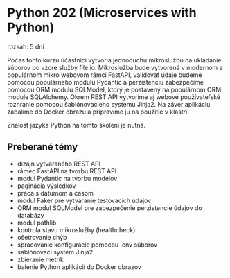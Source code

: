 # Python 202 (Microservices with Python)

rozsah: 5 dní

Počas tohto kurzu účastníci vytvoria jednoduchú mikroslužbu na ukladanie súborov po vzore služby file.io. Mikroslužba bude vytvorená v modernom a populárnom mikro webovom rámci FastAPI, validovať údaje budeme pomocou populárneho modulu Pydantic a perzistenciu zabezpečíme pomocou ORM modulu SQLModel, ktorý je postavený na populárnom ORM module SQLAlchemy. Okrem REST API vytvoríme aj webové používateľské rozhranie pomocou šablónovacieho systému Jinja2. Na záver aplikáciu zabalíme do Docker obrazu a pripravíme ju na použitie v klastri.

Znalosť jazyka Python na tomto školení je nutná.

## Preberané témy

* dizajn vytváraného REST API
* rámec FastAPI na tvorbu REST API
* modul Pydantic na tvorbu modelov
* paginácia výsledkov
* práca s dátumom a časom
* modul Faker pre vytváranie testovacích údajov
* ORM modul SQLModel pre zabezpečenie perzistencie údajov do databázy
* modul pathlib
* kontrola stavu mikroslužby (healthcheck)
* ošetrovanie chýb
* spracovanie konfigurácie pomocou .env súborov
* šablónovací systém Jinja2
* zbieranie metrík
* balenie Python aplikácií do Docker obrazov

